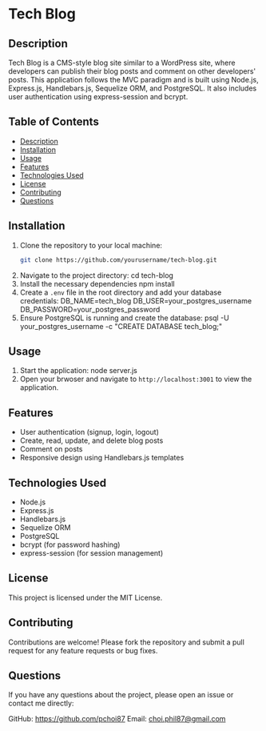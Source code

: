 # Tech Blog

## Description

Tech Blog is a CMS-style blog site similar to a WordPress site, where developers can publish their blog posts and comment on other developers' posts. This application follows the MVC paradigm and is built using Node.js, Express.js, Handlebars.js, Sequelize ORM, and PostgreSQL. It also includes user authentication using express-session and bcrypt.

## Table of Contents

- [Description](#description)
- [Installation](#installation)
- [Usage](#usage)
- [Features](#features)
- [Technologies Used](#technologies-used)
- [License](#license)
- [Contributing](#contributing)
- [Questions](#questions)

## Installation

1. Clone the repository to your local machine:
   ```bash
   git clone https://github.com/yourusername/tech-blog.git

2. Navigate to the project directory:
   cd tech-blog
3. Install the necessary dependencies 
   npm install 
4. Create a `.env` file in the root directory and add your database credentials: 
   DB_NAME=tech_blog
   DB_USER=your_postgres_username
   DB_PASSWORD=your_postgres_password
5. Ensure PostgreSQL is running and create the database: 
   psql -U your_postgres_username -c "CREATE DATABASE tech_blog;"

## Usage 

1. Start the application: 
   node server.js 
2. Open your brwoser and navigate to  `http://localhost:3001` to view the application. 

## Features 

   - User authentication (signup, login, logout)
   - Create, read, update, and delete blog posts
   - Comment on posts
   - Responsive design using Handlebars.js templates

## Technologies Used

   - Node.js
   - Express.js
   - Handlebars.js
   - Sequelize ORM
   - PostgreSQL
   - bcrypt (for password hashing)
   - express-session (for session management)

## License
This project is licensed under the MIT License. 

## Contributing
Contributions are welcome! Please fork the repository and submit a pull request for any feature requests or bug fixes.

## Questions
If you have any questions about the project, please open an issue or contact me directly:

GitHub: https://github.com/pchoi87
Email:  choi.phil87@gmail.com 



